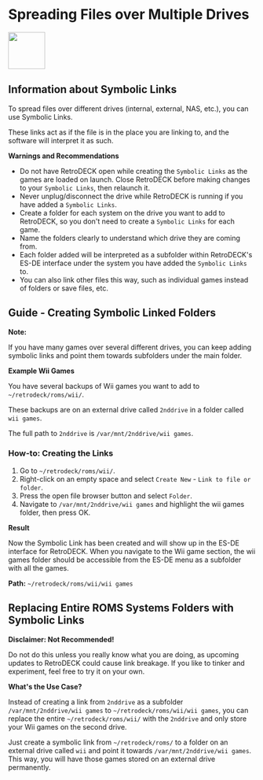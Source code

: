 # Spreading Files over Multiple Drives

<img src="../../wiki_icons/pixelitos/drive-harddisk.png" width="75">

## Information about Symbolic Links

To spread files over different drives (internal, external, NAS, etc.), you can use Symbolic Links. 

These links act as if the file is in the place you are linking to, and the software will interpret it as such.

**Warnings and Recommendations**

- Do not have RetroDECK open while creating the `Symbolic Links` as the games are loaded on launch. Close RetroDECK before making changes to your `Symbolic Links`, then relaunch it.
- Never unplug/disconnect the drive while RetroDECK is running if you have added a `Symbolic Links`.
- Create a folder for each system on the drive you want to add to RetroDECK, so you don't need to create a `Symbolic Links` for each game.
- Name the folders clearly to understand which drive they are coming from.
- Each folder added will be interpreted as a subfolder within RetroDECK's ES-DE interface under the system you have added the `Symbolic Links` to.
- You can also link other files this way, such as individual games instead of folders or save files, etc.

## Guide - Creating Symbolic Linked Folders

**Note:**

If you have many games over several different drives, you can keep adding symbolic links and point them towards subfolders under the main folder.

**Example Wii Games**

You have several backups of Wii games you want to add to `~/retrodeck/roms/wii/`. 

These backups are on an external drive called `2nddrive` in a folder called `wii games`.

The full path to `2nddrive` is `/var/mnt/2nddrive/wii games`.


### How-to: Creating the Links

1. Go to `~/retrodeck/roms/wii/`.
2. Right-click on an empty space and select `Create New` - `Link to file or folder`.
3. Press the open file browser button and select `Folder`.
4. Navigate to `/var/mnt/2nddrive/wii games` and highlight the wii games folder, then press OK.

**Result** 

Now the Symbolic Link has been created and will show up in the ES-DE interface for RetroDECK. When you navigate to the Wii game section, the wii games folder should be accessible from the ES-DE menu as a subfolder with all the games.

**Path:** `~/retrodeck/roms/wii/wii games`

## Replacing Entire ROMS Systems Folders with Symbolic Links

**Disclaimer: Not Recommended!**

Do not do this unless you really know what you are doing, as upcoming updates to RetroDECK could cause link breakage. If you like to tinker and experiment, feel free to try it on your own.

**What's the Use Case?**

Instead of creating a link from `2nddrive` as a subfolder `/var/mnt/2nddrive/wii games` to `~/retrodeck/roms/wii/wii games`, you can replace the entire `~/retrodeck/roms/wii/` with the `2nddrive` and only store your Wii games on the second drive.

Just create a symbolic link from `~/retrodeck/roms/` to a folder on an external drive called `wii` and point it towards `/var/mnt/2nddrive/wii games`. This way, you will have those games stored on an external drive permanently.
